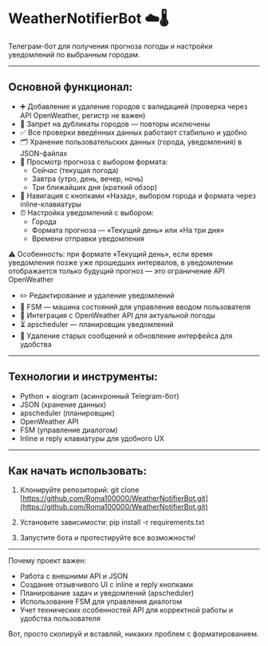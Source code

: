 # WeatherNotifierBot ☁️🌡️

Телеграм-бот для получения прогноза погоды и настройки уведомлений по выбранным городам.

---

## Основной функционал:

- ➕ Добавление и удаление городов с валидацией (проверка через API OpenWeather, регистр не важен)  
- 🚫 Запрет на дубликаты городов — повторы исключены  
- ✅ Все проверки введённых данных работают стабильно и удобно  
- 🗂 Хранение пользовательских данных (города, уведомления) в JSON-файлах  
- 📅 Просмотр прогноза с выбором формата:  
  - Сейчас (текущая погода)  
  - Завтра (утро, день, вечер, ночь)  
  - Три ближайших дня (краткий обзор)  
- 🔄 Навигация с кнопками «Назад», выбором города и формата через inline-клавиатуры  
- ⏰ Настройка уведомлений с выбором:  
  - Города  
  - Формата прогноза — «Текущий день» или «На три дня»  
  - Времени отправки уведомления  

⚠️ Особенность: при формате «Текущий день», если время уведомления позже уже прошедших интервалов, в уведомлении отображается только будущий прогноз — это ограничение API OpenWeather

- ✏️ Редактирование и удаление уведомлений  
- 🧩 FSM — машина состояний для управления вводом пользователя  
- 📡 Интеграция с OpenWeather API для актуальной погоды  
- ⏳ apscheduler — планировщик уведомлений  
- 🧹 Удаление старых сообщений и обновление интерфейса для удобства

---

## Технологии и инструменты:

- Python + aiogram (асинхронный Telegram-бот)  
- JSON (хранение данных)  
- apscheduler (планировщик)  
- OpenWeather API  
- FSM (управление диалогом)  
- Inline и reply клавиатуры для удобного UX  

---

## Как начать использовать:

1. Клонируйте репозиторий:
   git clone [https://github.com/Roma100000/WeatherNotifierBot.git](https://github.com/Roma100000/WeatherNotifierBot.git)

2. Установите зависимости:
   pip install -r requirements.txt

3. Запустите бота и протестируйте все возможности!

---

Почему проект важен:

* Работа с внешними API и JSON
* Создание отзывчивого UI с inline и reply кнопками
* Планирование задач и уведомлений (apscheduler)
* Использование FSM для управления диалогом
* Учет технических особенностей API для корректной работы и удобства пользователя

Вот, просто скопируй и вставляй, никаких проблем с форматированием.
